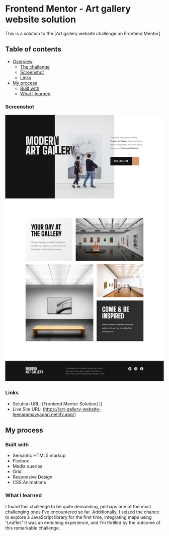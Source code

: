 # Frontend Mentor - Art gallery website solution

This is a solution to the [Art gallery website challenge on Frontend Mentor]
## Table of contents

- [Overview](#overview)
  - [The challenge](#the-challenge)
  - [Screenshot](#screenshot)
  - [Links](#links)
- [My process](#my-process)
  - [Built with](#built-with)
  - [What I learned](#what-i-learned)

### Screenshot

![](./screenshot/screenshot-desktop.png)

### Links

- Solution URL: [Frontend Mentor Solution] []
- Live Site URL: (https://art-gallery-website-leenaramayyagari.netlify.app/)
## My process

### Built with

- Semantic HTML5 markup
- Flexbox
- Media queries
- Grid
- Responsive Design
- CSS Animations


### What I learned
I found this challenge to be quite demanding, perhaps one of the most challenging ones I've encountered so far. Additionally, I seized the chance to explore a JavaScript library for the first time, integrating maps using 'Leaflet.' It was an enriching experience, and I'm thrilled by the outcome of this remarkable challenge.

